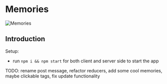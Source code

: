 # Memories

![Memories](https://i.ibb.co/Z8Y0CJv/Screenshot-2020-10-30-at-11-10-04.png)

## Introduction

Setup:
- run ```npm i && npm start``` for both client and server side to start the app

TODO: rename post message, refactor reducers, add some cool memories, maybe clickable tags, fix update functionality
